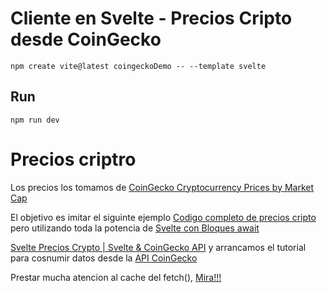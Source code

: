 # Cliente en Svelte - Precios Cripto desde CoinGecko

`npm create vite@latest coingeckoDemo -- --template svelte`

## Run

`npm run dev`


# Precios criptro

Los precios los tomamos de [CoinGecko Cryptocurrency Prices by Market Cap](https://www.coingecko.com/)

El objetivo es imitar el siguinte ejemplo [Codigo completo de precios cripto](https://github.com/FaztWeb/svelte-coingecko-api) pero utilizando toda la potencia de [Svelte con Bloques await](https://www.youtube.com/watch?v=uaqG_kVsPTU)


[Svelte Precios Crypto | Svelte & CoinGecko API](https://www.youtube.com/watch?v=uGhiM19d950) y arrancamos el tutorial para cosnumir datos desde la [API CoinGecko](https://www.coingecko.com/en/api/documentation)


Prestar mucha atencion al cache del fetch(), [Mira!!!](https://stackoverflow.com/questions/29246444/fetch-how-do-you-make-a-non-cached-request)


